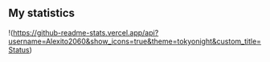 ## My statistics

!(https://github-readme-stats.vercel.app/api?username=Alexito2060&show_icons=true&theme=tokyonight&custom_title=Status)
